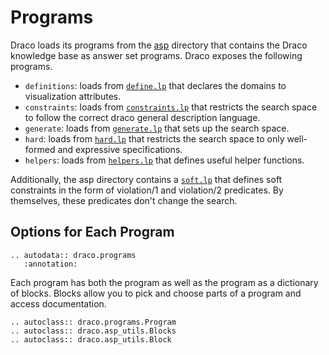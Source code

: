 <!-- #region -->

# Programs

Draco loads its programs from the [asp](https://github.com/cmudig/draco2/tree/main/draco/asp) directory that contains
the Draco knowledge base as answer set programs. Draco exposes the following programs.

- `definitions`: loads from [`define.lp`](https://github.com/cmudig/draco2/blob/main/draco/asp/define.lp) that declares
  the domains to visualization attributes.
- `constraints`: loads from [`constraints.lp`](https://github.com/cmudig/draco2/blob/main/draco/asp/constraints.lp) that
  restricts the search space to follow the correct draco general description language.
- `generate`: loads from [`generate.lp`](https://github.com/cmudig/draco2/blob/main/draco/asp/generate.lp) that sets up
  the search space.
- `hard`: loads from [`hard.lp`](https://github.com/cmudig/draco2/blob/main/draco/asp/hard.lp) that restricts the search
  space to only well-formed and expressive specifications.
- `helpers`: loads from [`helpers.lp`](https://github.com/cmudig/draco2/blob/main/draco/asp/helpers.lp) that defines
  useful helper functions.

Additionally, the asp directory contains a [`soft.lp`](https://github.com/cmudig/draco2/blob/main/draco/asp/soft.lp)
that defines soft constraints in the form of violation/1 and violation/2 predicates. By themselves, these predicates
don't change the search.

## Options for Each Program

```{eval-rst}
.. autodata:: draco.programs
   :annotation:
```

Each program has both the program as well as the program as a dictionary of blocks. Blocks allow you to pick and choose
parts of a program and access documentation.

```{eval-rst}
.. autoclass:: draco.programs.Program
.. autoclass:: draco.asp_utils.Blocks
.. autoclass:: draco.asp_utils.Block
```

<!-- #endregion -->
